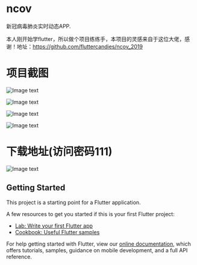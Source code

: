 # ncov

新冠病毒肺炎实时动态APP.

本人刚开始学flutter，所以做个项目练练手，本项目的灵感来自于这位大佬，感谢！地址：https://github.com/fluttercandies/ncov_2019

# 项目截图
![Image text](https://github.com/BenXi630/flutter_ncov/blob/master/github-img/WechatIMG1.jpeg)

![Image text](https://github.com/BenXi630/flutter_ncov/blob/master/github-img/WechatIMG2.jpeg)

![Image text](https://github.com/BenXi630/flutter_ncov/blob/master/github-img/WechatIMG3.jpeg)

![Image text](https://github.com/BenXi630/flutter_ncov/blob/master/github-img/WechatIMG4.jpeg)

# 下载地址(访问密码111)
![Image text](https://github.com/BenXi630/flutter_ncov/blob/master/github-img/UiRo.png)

## Getting Started
This project is a starting point for a Flutter application.

A few resources to get you started if this is your first Flutter project:

- [Lab: Write your first Flutter app](https://flutter.dev/docs/get-started/codelab)
- [Cookbook: Useful Flutter samples](https://flutter.dev/docs/cookbook)

For help getting started with Flutter, view our
[online documentation](https://flutter.dev/docs), which offers tutorials,
samples, guidance on mobile development, and a full API reference.
